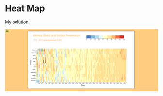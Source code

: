 # Heat Map

<a href="https://codepen.io/serra-rfs/full/oNZYGvd">My solution</a>

<img src="../../../../images/heatMap.png"></img>
